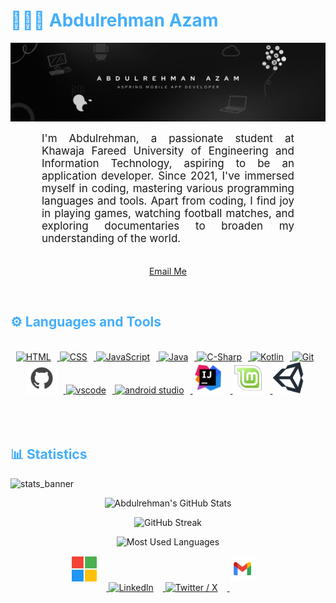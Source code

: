 <h1 style="color: #44AEFB;"> 👨🏻‍💻 Abdulrehman Azam </h1>

![github_cover_banner](/assets/coverBanner.gif)

<p align:"center" style="text-align: justify; margin: 0 50px; font-size: 17px;" >
    I'm Abdulrehman, a passionate student at Khawaja Fareed University of Engineering and Information Technology, aspiring to be an application developer. Since 2021, I've immersed myself in coding, mastering various programming languages and tools. Apart from coding, I find joy in playing games, watching football matches, and exploring documentaries to broaden my understanding of the world. 
<br>
<br>
<div align="center">

[Email Me](mailto:abdulrehman@skiff.com)
</div>
</p>    
<br>
<!-- Languages and Tools -->

<h2 style="color: #44AEFB">⚙️ Languages and Tools</h2>
<div align="center" style="display:block;">
    
</div>
<br>   

<div align="center">
    <a href="https://developer.mozilla.org/en-US/docs/Web/HTML" target="_blank" rel="noreferrer">
      <img  alt="HTML" height="50px" style="padding-right:10px;" src="https://cdn.jsdelivr.net/gh/devicons/devicon/icons/html5/html5-original.svg"/>
  </a>
  <a href="https://developer.mozilla.org/en-US/docs/Web/CSS" target="_blank" rel="noreferrer">
      <img  alt="CSS" height="50px" style="padding-right:10px;" src="https://cdn.jsdelivr.net/gh/devicons/devicon/icons/css3/css3-original.svg"/>
  </a>
  <a href="https://developer.mozilla.org/en-US/docs/Web/JavaScript" target="_blank" rel="noreferrer">
      <img  alt="JavaScript" height="50px" style="padding-right:10px;" src="https://cdn.jsdelivr.net/gh/devicons/devicon/icons/javascript/javascript-plain.svg"/>
  </a>
  <a href="https://www.java.com/en/" target="_blank" rel="noreferrer">
      <img  alt="Java" height="50px" style="padding-right:10px;" src="https://cdn.jsdelivr.net/gh/devicons/devicon/icons/java/java-original.svg"/>
  </a>
  <a href="https://learn.microsoft.com/en-us/dotnet/csharp/" target="_blank" rel="noreferrer">
      <img  alt="C-Sharp" height="50px" style="padding-right:10px;" src="https://cdn.jsdelivr.net/gh/devicons/devicon/icons/csharp/csharp-original.svg"/>
  </a>
  <a href="https://kotlinlang.org/" target="_blank" rel="noreferrer">
      <img  alt="Kotlin" height="50px" style="padding-right:10px;" src="https://cdn.jsdelivr.net/gh/devicons/devicon/icons/kotlin/kotlin-original.svg"/>
  </a>

  </a>
  <a href="https://git-scm.com/" target="_blank" rel="noreferrer">
      <img  alt="Git" height="50px" style="padding-right:10px;" src="https://cdn.jsdelivr.net/gh/devicons/devicon/icons/git/git-original.svg"/>
  </a>
  <a href="https://www.github.com/" target="_blank" rel="noreferrer">
      <img  alt="Github" height="50px" style="padding-right:10px;" src="/assets/github.svg"/>
  </a>

  <a href="https://code.visualstudio.com/" target="_blank" rel="noreferrer">
      <img  alt="vscode" height="50px" style="padding-right:10px;"src="https://cdn.jsdelivr.net/gh/devicons/devicon/icons/vscode/vscode-original.svg"/>
  </a>
  <a href="https://developer.android.com/studio" target="_blank" rel="noreferrer">
      <img  alt="android studio" height="50px" style="padding-right:10px;"src="https://cdn.jsdelivr.net/gh/devicons/devicon/icons/androidstudio/androidstudio-original.svg"/>
  </a>
  <a href="https://www.jetbrains.com/idea/" target="_blank" rel="noreferrer">
      <img  alt="intellij-idea" height="50px" style="padding-right:10px;" src="/assets/intellij-idea.png"/> 
  </a>
  <a href="https://linuxmint.com/" target="_blank" rel="noreferrer">
      <img  alt="Linux" height="50px" style="padding-right:10px;" src="/assets/linux-mint.svg"/> 
  </a>
  <a href="https://unity.com//" target="_blank" rel="noreferrer">
      <img  alt="Unity" height="50px" style="padding-right:10px;" src="/assets/unity.svg"/> 
  </a>
</div>
<br>
<br>

<br>

<h2 style="color: #44AEFB">📊 Statistics</h2>

![stats_banner](https://user-images.githubusercontent.com/78341798/194534778-d662496c-ae00-4e8d-ae9b-b90912054e7f.gif)


<div class="stats" align="center">

![Abdulrehman's GitHub Stats](https://github-readme-stats.vercel.app/api?username=abdulrehmana28&hide=stars&count_private=true&show_icons=true&theme=algolia&border_radius=20)

![GitHub Streak](https://streak-stats.demolab.com?user=abdulrehmana28&count_private=true&theme=algolia&border_radius=20)


    
<!-- compact programming languages layout -->
![Most Used Languages](https://github-readme-stats.vercel.app/api/top-langs/?username=abdulrehmana28&layout=compact&show_icons=true&theme=algolia&border_radius=20)
</div>



<!-- Begin Footer -->

<div class="footer" align="center" style="margin:15px;">
    <a href="https://learn.microsoft.com/en-us/users/abdulrehmana28">
        <img  style="margin:0 15px 15px 0;" src="/assets/microsoft.png" alt="Microsoft Learn" width="40px"/>
    </a>
    <a href="www.linkedin.com/in/abdulrehmana28">
        <img  style="margin:0 15px 15px 0;" src="https://cdn.jsdelivr.net/gh/devicons/devicon/icons/linkedin/linkedin-original.svg" alt="Linkedln" width="40px"/>
    </a>
    <a href="https://twitter.com/AbdulrehmanA28">
        <img style="margin:0 15px 15px 0;" src="https://cdn.jsdelivr.net/gh/devicons/devicon/icons/twitter/twitter-original.svg" alt="Twitter / X " width="40px"/>
    </a>
    <a href="mailto:abdulrehmana28@skiff.com">
        <img style="margin:0 15px 15px 0;" src="/assets/gmail.svg" alt="email" width="40px"/>
    </a>
</div>
<!-- End Footer -->

